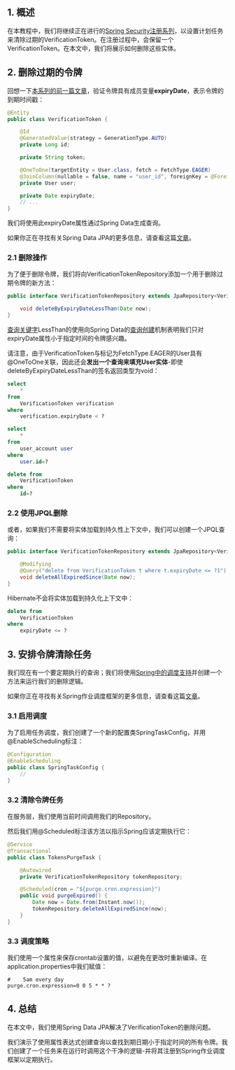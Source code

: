 ## 1. 概述

在本教程中，我们将继续正在进行的[Spring Security注册系列](https://www.baeldung.com/spring-security-registration)，以设置计划任务来清除过期的VerificationToken。在注册过程中，会保留一个VerificationToken。在本文中，我们将展示如何删除这些实体。

## 2. 删除过期的令牌

回想一下[本系列的前一篇文章](https://www.baeldung.com/registration-verify-user-by-email)，验证令牌具有成员变量**expiryDate**，表示令牌的到期时间戳：

```java
@Entity
public class VerificationToken {

    @Id
    @GeneratedValue(strategy = GenerationType.AUTO)
    private Long id;

    private String token;

    @OneToOne(targetEntity = User.class, fetch = FetchType.EAGER)
    @JoinColumn(nullable = false, name = "user_id", foreignKey = @ForeignKey(name="FK_VERIFY_USER"))
    private User user;

    private Date expiryDate;
    // ...
}
```

我们将使用此expiryDate属性通过Spring Data生成查询。

如果你正在寻找有关Spring Data JPA的更多信息，请查看这篇[文章](https://www.baeldung.com/the-persistence-layer-with-spring-data-jpa#customquery)。

### 2.1 删除操作

为了便于删除令牌，我们将向VerificationTokenRepository添加一个用于删除过期令牌的新方法：

```java
public interface VerificationTokenRepository extends JpaRepository<VerificationToken, Long> {

    void deleteByExpiryDateLessThan(Date now);
}
```

[查询关键字](https://docs.spring.io/spring-data/jpa/docs/current/reference/html/#repository-query-keywords)LessThan的使用向Spring Data的[查询创建](https://docs.spring.io/spring-data/jpa/docs/current/reference/html/#jpa.query-methods.query-creation)机制表明我们只对expiryDate属性小于指定时间的令牌感兴趣。

请注意，由于VerificationToken与标记为FetchType.EAGER的User具有@OneToOne关联，因此还会**发出一个查询来填充User实体**-即使deleteByExpiryDateLessThan的签名返回类型为void：

```sql
select
    *
from
    VerificationToken verification
where
    verification.expiryDate < ?

select
    *
from
    user_account user
where
    user.id=?

delete from
    VerificationToken
where
    id=?
```

### 2.2 使用JPQL删除

或者，如果我们不需要将实体加载到持久性上下文中，我们可以创建一个JPQL查询：

```java
public interface VerificationTokenRepository extends JpaRepository<VerificationToken, Long> {

    @Modifying
    @Query("delete from VerificationToken t where t.expiryDate <= ?1")
    void deleteAllExpiredSince(Date now);
}
```

Hibernate不会将实体加载到持久化上下文中：

```sql
delete from
    VerificationToken
where
    expiryDate <= ?
```

## 3. 安排令牌清除任务

我们现在有一个要定期执行的查询；我们将使用[Spring中的调度支持](https://docs.spring.io/spring/docs/current/spring-framework-reference/html/scheduling.html)并创建一个方法来运行我们的删除逻辑。

如果你正在寻找有关Spring作业调度框架的更多信息，请查看这篇[文章](https://www.baeldung.com/spring-scheduled-tasks)。

### 3.1 启用调度

为了启用任务调度，我们创建了一个新的配置类SpringTaskConfig，并用@EnableScheduling标注：

```java
@Configuration
@EnableScheduling
public class SpringTaskConfig {
    //
}
```

### 3.2 清除令牌任务

在服务层，我们使用当前时间调用我们的Repository。

然后我们用@Scheduled标注该方法以指示Spring应该定期执行它：

```java
@Service
@Transactional
public class TokensPurgeTask {

    @Autowired
    private VerificationTokenRepository tokenRepository;

    @Scheduled(cron = "${purge.cron.expression}")
    public void purgeExpired() {
        Date now = Date.from(Instant.now());
        tokenRepository.deleteAllExpiredSince(now);
    }
}
```

### 3.3 调度策略

我们使用一个属性来保存crontab设置的值，以避免在更改时重新编译。在application.properties中我们赋值：

```properties
#    5am every day
purge.cron.expression=0 0 5 * * ?
```

## 4. 总结

在本文中，我们使用Spring Data JPA解决了VerificationToken的删除问题。

我们演示了使用属性表达式创建查询以查找到期日期小于指定时间的所有令牌。我们创建了一个任务来在运行时调用这个干净的逻辑-并将其注册到Spring作业调度框架以定期执行。